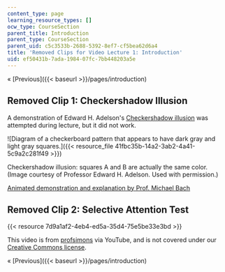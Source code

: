 ```yaml
---
content_type: page
learning_resource_types: []
ocw_type: CourseSection
parent_title: Introduction
parent_type: CourseSection
parent_uid: c5c3533b-2688-5392-8ef7-cf5bea62d6a4
title: 'Removed Clips for Video Lecture 1: Introduction'
uid: ef50431b-7ada-1984-07fc-7bb448203a5e
---
```


« [Previous]({{< baseurl >}}/pages/introduction)

Removed Clip 1: Checkershadow Illusion
--------------------------------------

A demonstration of Edward H. Adelson's [Checkershadow illusion](https://www.illusionsindex.org/ir/checkershadow) was attempted during lecture, but it did not work.

![Diagram of a checkerboard pattern that appears to have dark gray and light gray squares.]({{< resource_file 41fbc35b-14a2-3ab2-4a41-5c9a2c281f49 >}})

Checkershadow illusion: squares A and B are actually the same color. (Image courtesy of Professor Edward H. Adelson. Used with permission.)

[Animated demonstration and explanation by Prof. Michael Bach](http://www.michaelbach.de/ot/lum_adelsonCheckShadow/index.html)

Removed Clip 2: Selective Attention Test
----------------------------------------

{{< resource 7d9a1af2-4eb4-ed5a-35d4-75e5be33e3bd >}}

This video is from [profsimons](http://www.youtube.com/user/profsimons) via YouTube, and is not covered under our [Creative Commons license](/terms/#cc).

« [Previous]({{< baseurl >}}/pages/introduction)